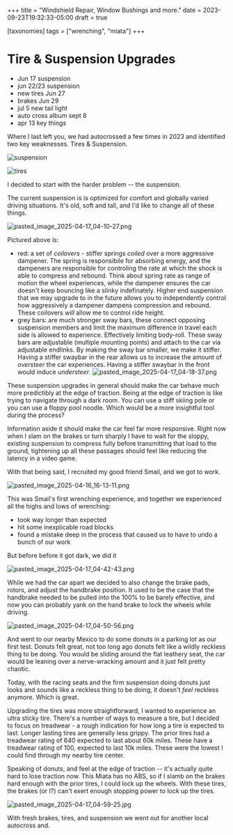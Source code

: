 +++
title = "Windshield Repair, Window Bushings and more."
date = 2023-09-23T19:32:33-05:00
draft = true

[taxonomies]
tags = ["wrenching", "miata"]
+++

# Tire & Suspension Upgrades
- Jun 17 suspension
- jun 22/23 suspension
- new tires Jun 27
- brakes Jun 29
- jul 5 new tail light
- auto cross album sept 8
- apr 13 key things

Where I last left you, we had autocrossed a few times in 2023 and identified two key weaknesses. Tires & Suspension.

![suspension](lb://4e350e22-9250-4904-bfcc-c59dd6ef57b2)

![tires](lb://812c0eab-5551-43ac-9ae0-84e77d6747b9)

I decided to start with the harder problem -- the suspension.

The current suspension is is optimized for comfort and globally varied driving situations. It's old, soft and tall, and I'd like to change all of these things. 

![pasted_image_2025-04-17_04-10-27.png](../imports/pasted_image_2025-04-17_04-10-27.png)

Pictured above is:
- red: a set of *coilovers* - stiffer springs *coiled* over a more aggressive dampener. The spring is responsibile for absorbing energy, and the dampeners are responsible for controling the rate at which the shock is able to compress and rebound. Think about spring rate as range of motion the wheel experiences, while the dampener ensures the car doesn't keep bouncing like a slinky indefinately. Higher end suspension that we may upgrade to in the future allows you to independently control how aggressively a dampener dampens compression and rebound. These coilovers *will* allow me to control ride height.
- grey bars: are much stronger sway bars, these connect opposing suspension members and limit the maximum difference in travel each side is allowed to experience. Effectively limiting body-roll. These sway bars are adjustable (multiple mounting points) and attach to the car via adjustable endlinks. By making the sway bar smaller, we make it stiffer. Having a stiffer swaybar in the rear allows us to increase the amount of *oversteer* the car experiences. Having a stiffer swaybar in the front would induce *understeer*.
 ![pasted_image_2025-04-17_04-18-37.png](../imports/pasted_image_2025-04-17_04-18-37.png)

These suspension upgrades in general should make the car behave much more predictibly at the edge of traction. Being at the edge of traction is like trying to navigate through a dark room. You can use a stiff skiing pole or you can use a floppy pool noodle. Which would be a more insightful tool during the process?

Information aside it should make the car feel far more responsive. Right now when I slam on the brakes or turn sharply I have to wait for the sloppy, existing suspension to compress fully before transmitting that load to the ground, tightening up all these passages should feel like reducing the latency in a video game.

With that being said, I recruited my good friend Smail, and we got to work.

![pasted_image_2025-04-16_16-13-11.png](../imports/pasted_image_2025-04-16_16-13-11.png)

This was Smail's first wrenching experience, and together we experienced all the highs and lows of wrenching:
- took way longer than expected
- hit some inexplicable road blocks
- found a mistake deep in the process that caused us to have to undo a bunch of our work

But before before it got dark, we did it

![pasted_image_2025-04-17_04-42-43.png](../imports/pasted_image_2025-04-17_04-42-43.png)

While we had the car apart we decided to also change the brake pads, rotors, and adjust the handbrake position. It used to be the case that the handbrake needed to be pulled into the 100% to be barely effective, and now you can probably yank on the hand brake to lock the wheels while driving.

![pasted_image_2025-04-17_04-50-56.png](../imports/pasted_image_2025-04-17_04-50-56.png)

And went to our nearby Mexico to do some donuts in a parking lot as our first test. Donuts felt great, not too long ago donuts felt like a wildly reckless thing to be doing. You would be sliding around the flat leathery seat, the car would be leaning over a nerve-wracking amount and it just felt pretty chaotic.

Today, with the racing seats and the firm suspension doing donuts just looks and sounds like a reckless thing to be doing, it doesn't *feel* reckless anymore. Which is great.

Upgrading the tires was more straightforward, I wanted to experience an ultra sticky tire. There's a number of ways to measure a tire, but I decided to focus on treadwear - a rough indication for how long a tire is expected to last. Longer lasting tires are generally less grippy. The prior tires had a treadwear rating of 640 expected to last about 60k miles. These have a treadwear rating of 100, expected to last 10k miles. These were the lowest I could find through my nearby tire center.

Speaking of donuts, and feel at the edge of traction -- it's actually quite hard to lose traction now. This Miata has no ABS, so if I slamb on the brakes hard enough with the prior tires, I could lock up the wheels. With these tires, the brakes (or I?) can't exert enough stopping power to lock up the tires.

![pasted_image_2025-04-17_04-59-25.jpg](../imports/pasted_image_2025-04-17_04-59-25.jpg)

With fresh brakes, tires, and suspension we went out for another local autocross and.